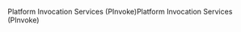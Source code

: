 <span data-ttu-id="8fa86-101">Platform Invocation Services (PInvoke)</span><span class="sxs-lookup"><span data-stu-id="8fa86-101">Platform Invocation Services (PInvoke)</span></span>